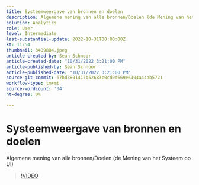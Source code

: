 ```yaml
---
title: Systeemweergave van bronnen en doelen
description: Algemene mening van alle bronnen/Doelen (de Mening van het Systeem op UI)
solution: Analytics
role: User
level: Intermediate
last-substantial-update: 2022-10-31T00:00:00Z
kt: 11254
thumbnail: 3409884.jpeg
article-created-by: Sean Schnoor
article-created-date: "10/31/2022 3:21:00 PM"
article-published-by: Sean Schnoor
article-published-date: "10/31/2022 3:21:00 PM"
source-git-commit: 67bd3801417b52683c0cd0d669e6104a44ab5721
workflow-type: tm+mt
source-wordcount: '34'
ht-degree: 0%

---
```



# Systeemweergave van bronnen en doelen

Algemene mening van alle bronnen/Doelen (de Mening van het Systeem op UI)

>[!VIDEO](https://video.tv.adobe.com/v/3409884/?quality=12&learn=on)
